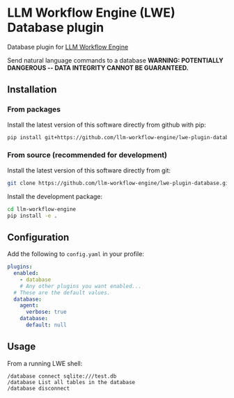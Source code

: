 # LLM Workflow Engine (LWE) Database plugin

Database plugin for [LLM Workflow Engine](https://github.com/llm-workflow-engine/llm-workflow-engine)

Send natural language commands to a database **WARNING: POTENTIALLY DANGEROUS -- DATA INTEGRITY CANNOT BE GUARANTEED.**

## Installation

### From packages

Install the latest version of this software directly from github with pip:

```bash
pip install git+https://github.com/llm-workflow-engine/lwe-plugin-database
```

### From source (recommended for development)

Install the latest version of this software directly from git:

```bash
git clone https://github.com/llm-workflow-engine/lwe-plugin-database.git
```

Install the development package:

```bash
cd llm-workflow-engine
pip install -e .
```

## Configuration

Add the following to `config.yaml` in your profile:

```yaml
plugins:
  enabled:
    - database
    # Any other plugins you want enabled...
  # These are the default values.
  database:
    agent:
      verbose: true
    database:
      default: null
```

## Usage

From a running LWE shell:

```
/database connect sqlite:///test.db
/database List all tables in the database
/database disconnect
```

